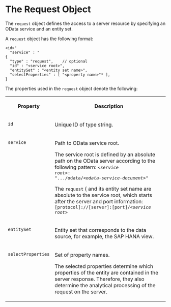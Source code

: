 <!-- loio33da7d53b5c19456e10000000a423f68 -->

# The Request Object

The `request` object defines the access to a server resource by specifying an OData service and an entity set.

A `request` object has the following format:

```
<id>"
  "service" : "
{
  "type" : "request",    // optional
  "id" : "<service root>",
  "entitySet" : "<entity set name>",
  "selectProperties" : [ "<property name>"* ],
}
```

The properties used in the `request` object denote the following:


<table>
<tr>
<th valign="top">

Property

</th>
<th valign="top">

Description

</th>
</tr>
<tr>
<td valign="top">

`id` 

</td>
<td valign="top">

Unique ID of type string.

</td>
</tr>
<tr>
<td valign="top">

`service` 

</td>
<td valign="top">

Path to OData service root.

The service root is defined by an absolute path on the OData server according to the following pattern: <code><i class="varname">&lt;service root&gt;</i>: ".../odata/<i class="varname">&lt;odata-service-document&gt;</i>"</code>

The `request` \{ and its entity set name are absolute to the service root, which starts after the server and port information: <code>[protocol]://[server]:[port]/<i class="varname">&lt;service root&gt;</i></code>

</td>
</tr>
<tr>
<td valign="top">

`entitySet` 

</td>
<td valign="top">

Entity set that corresponds to the data source, for example, the SAP HANA view.

</td>
</tr>
<tr>
<td valign="top">

`selectProperties` 

</td>
<td valign="top">

Set of property names.

The selected properties determine which properties of the entity are contained in the server response. Therefore, they also determine the analytical processing of the request on the server.

</td>
</tr>
</table>

